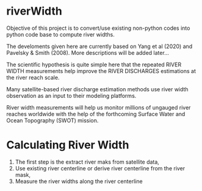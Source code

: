 # riverWidth
Objective of this project is to convert/use existing non-python codes into python code base to compute river widths. 

The develoments given here are currently based on Yang et al (2020) and Pavelsky & Smith (2008). More descriptions will be added later...

The scientific hypothesis is quite simple here that the repeated RIVER WIDTH measurements help improve the RIVER DISCHARGES estimations at the river reach scale.

Many satellite-based river discharge estimation methods use river width observation as an input to their modeling platforms.

River width measurements will help us monitor millions of ungauged river reaches worldwide with the help of the forthcoming Surface Water and Ocean Topography (SWOT) mission.

# Calculating River Width
1) The first step is the extract river maks from satellite data, 
2) Use existing river centerline or derive river centerline from the river mask, 
3) Measure the river widths along the river centerline 
